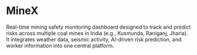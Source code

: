# MineX
Real-time mining safety monitoring dashboard designed to track and predict risks across multiple coal mines in India (e.g., Kusmunda, Raniganj, Jharia). It integrates weather data, seismic activity, AI-driven risk prediction, and worker information into one central platform.
